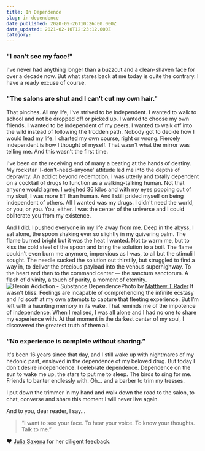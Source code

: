 ```yaml
---
title: In Dependence
slug: in-dependence
date_published: 2020-09-26T10:26:00.000Z
date_updated: 2021-02-10T12:23:12.000Z
category: 
---
```

### "I can't see my face!"

I've never had anything longer than a buzzcut and a clean-shaven face for over a decade now. But what stares back at me today is quite the contrary. I have a ready excuse of course.

### "The salons are shut and I can't cut my own hair."

That pinches. All my life, I've strived to be independent. I wanted to walk to school and not be dropped off or picked up. I wanted to choose my own friends. I wanted to be independent of my peers. I wanted to walk off into the wild instead of following the trodden path. Nobody got to decide how I would lead my life. I charted my own course, right or wrong. Fiercely independent is how I thought of myself. That wasn't what the mirror was telling me. And this wasn't the first time.

I've been on the receiving end of many a beating at the hands of destiny. My rockstar 'I-don't-need-anyone' attitude led me into the depths of depravity. An addict beyond redemption, I was utterly and totally dependent on a cocktail of drugs to function as a walking-talking human. Not that anyone would agree. I weighed 36 kilos and with my eyes popping out of my skull, I was more ET than human. And I still prided myself on being independent of others. All I wanted was my drugs. I didn't need the world, or you, or you. You, either. I was the center of the universe and I could obliterate you from my existence.

And I did. I pushed everyone in my life away from me. Deep in the abyss, I sat alone, the spoon shaking ever so slightly in my quivering palm. The flame burned bright but it was the heat I wanted. Not to warm me, but to kiss the cold steel of the spoon and bring the solution to a boil. The flame couldn't even burn me anymore, impervious as I was, to all but the stimuli I sought. The needle sucked the solution out thirstily, but struggled to find a way in, to deliver the precious payload into the venous superhighway. To the heart and then to the command center — the sanctum sanctorum. A flash of divinity, a touch of purity, a moment of eternity.
![Heroin Addiction - Substance Dependence](__GHOST_URL__/content/images/2020/12/heroin-addiction-substance-dependence.jpg)Photo by [Matthew T Rader](https://unsplash.com/photos/Y6MzYPOLkXI)
It wasn't bliss. Feelings are incapable of comprehending the infinite ecstasy and I'd scoff at my own attempts to capture that fleeting experience. But I’m left with a haunting memory in its wake. That reminds me of the impotence of independence. When I realised, I was all alone and I had no one to share my experience with. At that moment in the darkest center of my soul, I discovered the greatest truth of them all.

### “No experience is complete without sharing.”

It's been 16 years since that day, and I still wake up with nightmares of my hedonic past, enslaved in the dependence of my beloved drug. But today I don't desire independence. I celebrate dependence. Dependence on the sun to wake me up, the stars to put me to sleep. The birds to sing for me. Friends to banter endlessly with. Oh... and a barber to trim my tresses.

I put down the trimmer in my hand and walk down the road to the salon, to chat, converse and share this moment I will never live again.

And to you, dear reader, I say...

> “I want to see your face. To hear your voice. To know your thoughts. Talk to me.”

❤️ [Julia Saxena](https://twitter.com/julia_saxena) for her diligent feedback.
